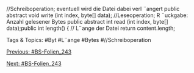 //Schreiboperation; eventuell wird die Datei dabei verl ¨angert
public abstract void write (int index, byte[] data);
//Leseoperation; R ¨uckgabe: Anzahl gelesener Bytes
public abstract int read (int index, byte[] data);public int length() { // L¨ange der Datei
return content.length;

   Tags & Topics:
   #Byt
   #L¨ange
   #Bytes
   #//Schreiboperation

[Previous: #BS-Folien_243](BS-Folien_243.md)

[Next: #BS-Folien_243](BS-Folien_243.md)
